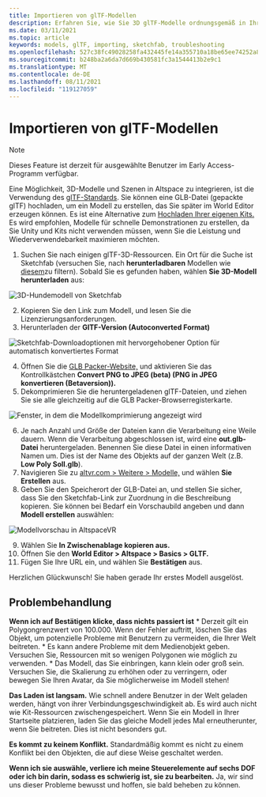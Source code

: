 ```yaml
---
title: Importieren von glTF-Modellen
description: Erfahren Sie, wie Sie 3D glTF-Modelle ordnungsgemäß in Ihre AltspaceVR-Funktionen importieren und Probleme beheben.
ms.date: 03/11/2021
ms.topic: article
keywords: models, glTF, importing, sketchfab, troubleshooting
ms.openlocfilehash: 527c38fc49028258fa432445fe14a355710a18be65ee74252a8c39bc1bfe5190
ms.sourcegitcommit: b248ba2a6da7d669b430581fc3a1544413b2e9c1
ms.translationtype: MT
ms.contentlocale: de-DE
ms.lasthandoff: 08/11/2021
ms.locfileid: "119127059"
---
```

# <a name="importing-gltf-models"></a>Importieren von glTF-Modellen

> [!NOTE]
> Dieses Feature ist derzeit für ausgewählte Benutzer im Early Access-Programm verfügbar.

Eine Möglichkeit, 3D-Modelle und Szenen in Altspace zu integrieren, ist die Verwendung des [glTF-Standards](https://en.wikipedia.org/wiki/GlTF). Sie können eine GLB-Datei (gepackte glTF) hochladen, um ein Modell zu erstellen, das Sie später im World Editor erzeugen können. Es ist eine Alternative zum [Hochladen Ihrer eigenen Kits.](uploading-custom-kits.md) Es wird empfohlen, Modelle für schnelle Demonstrationen zu erstellen, da Sie Unity und Kits nicht verwenden müssen, wenn Sie die Leistung und Wiederverwendebarkeit maximieren möchten. 

1. Suchen Sie nach einigen glTF-3D-Ressourcen. Ein Ort für die Suche ist Sketchfab (versuchen Sie, nach **herunterladbaren** Modellen wie [diesem](https://sketchfab.com/search?features=downloadable&q=low+poly+wolf&sort_by=-pertinence&type=models)zu filtern). Sobald Sie es gefunden haben, wählen **Sie 3D-Modell herunterladen** aus:

![3D-Hundemodell von Sketchfab](images/importing-models-img-01.png)

2. Kopieren Sie den Link zum Modell, und lesen Sie die Lizenzierungsanforderungen. 
3. Herunterladen der **GlTF-Version (Autoconverted Format)**

![Sketchfab-Downloadoptionen mit hervorgehobener Option für automatisch konvertiertes Format](images/importing-models-img-02.png)

4. Öffnen Sie die [GLB Packer-Website,](https://glb-packer.glitch.me) und aktivieren Sie das Kontrollkästchen **Convert PNG to JPEG (beta) (PNG in JPEG konvertieren (Betaversion)).**
5. Dekomprimieren Sie die heruntergeladenen glTF-Dateien, und ziehen Sie sie alle gleichzeitig auf die GLB Packer-Browserregisterkarte.

![Fenster, in dem die Modellkomprimierung angezeigt wird](images/importing-models-img-03.png)

6. Je nach Anzahl und Größe der Dateien kann die Verarbeitung eine Weile dauern. Wenn die Verarbeitung abgeschlossen ist, wird eine **out.glb-Datei** heruntergeladen. Benennen Sie diese Datei in einen informativen Namen um. Dies ist der Name des Objekts auf der ganzen Welt (z.B. **Low Poly Soll.glb**).
7. Navigieren Sie zu [altvr.com > Weitere > Modelle,](https://account.altvr.com/users/sign_in) und wählen **Sie Erstellen** aus.
8. Geben Sie den Speicherort der GLB-Datei an, und stellen Sie sicher, dass Sie den Sketchfab-Link zur Zuordnung in die Beschreibung kopieren. Sie können bei Bedarf ein Vorschaubild angeben und dann **Modell erstellen** auswählen:

![Modellvorschau in AltspaceVR](images/importing-models-img-04.png)

9. Wählen Sie **In Zwischenablage kopieren aus.**
10. Öffnen Sie den **World Editor > Altspace > Basics > GLTF.**
11. Fügen Sie Ihre URL ein, und wählen Sie **Bestätigen** aus.

Herzlichen Glückwunsch! Sie haben gerade Ihr erstes Modell ausgelöst.

## <a name="troubleshooting"></a>Problembehandlung

**Wenn ich auf **Bestätigen** klicke, dass nichts passiert ist**
    * Derzeit gilt ein Polygongrenzwert von 100.000. Wenn der Fehler auftritt, löschen Sie das Objekt, um potenzielle Probleme mit Benutzern zu vermeiden, die Ihrer Welt beitreten.
    * Es kann andere Probleme mit dem Medienobjekt geben. Versuchen Sie, Ressourcen mit so wenigen Polygonen wie möglich zu verwenden.
    * Das Modell, das Sie einbringen, kann klein oder groß sein. Versuchen Sie, die Skalierung zu erhöhen oder zu verringern, oder bewegen Sie Ihren Avatar, da Sie möglicherweise im Modell stehen!

**Das Laden ist langsam.** Wie schnell andere Benutzer in der Welt geladen werden, hängt von ihrer Verbindungsgeschwindigkeit ab. Es wird auch nicht wie Kit-Ressourcen zwischengespeichert. Wenn Sie ein Modell in Ihrer Startseite platzieren, laden Sie das gleiche Modell jedes Mal erneutherunter, wenn Sie beitreten. Dies ist nicht besonders gut.

**Es kommt zu keinem Konflikt.** Standardmäßig kommt es nicht zu einem Konflikt bei den Objekten, die auf diese Weise geschaltet werden.

**Wenn ich sie auswähle, verliere ich meine Steuerelemente auf sechs DOF oder ich bin darin, sodass es schwierig ist, sie zu bearbeiten.** Ja, wir sind uns dieser Probleme bewusst und hoffen, sie bald beheben zu können.  